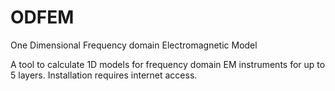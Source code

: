 # ODFEM
One Dimensional Frequency domain Electromagnetic Model

A tool to calculate 1D models for frequency domain EM instruments for up to 5 layers.
Installation requires internet access.
